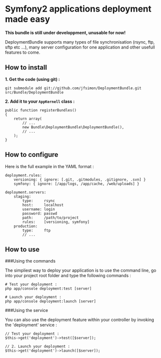 Symfony2 applications deployment made easy
==========================================


**This bundle is still under developpment, unusable for now!**

DeploymentBundle supports many types of file synchronisation (rsync, ftp, sftp etc ...),
many server configuration for one application and other usefull features to come.


How to install
--------------


**1. Get the code (using git) :**

    git submodule add git://github.com/jfsimon/DeploymentBundle.git src/Bundle/DeploymentBundle


**2. Add it to your `AppKernell` class :**

    public function registerBundles()
    {
        return array(
            // ...
            new Bundle\DeploymentBundle\DeploymentBundle(),
            // ...
        );
    }
    

How to configure
----------------


Here is the full example in the YAML format :

    deployment.rules:
        versioning: { ignore: [.git, .gitmodules, .gitignore, .svn] }
        symfony: { ignore: [/app/logs, /app/cache, /web/uploads] }

    deployment.servers:
        staging:
            type:     rsync
            host:     localhost
            username: login
            password: passwd
            path:     /path/to/project
            rules:    [versioning, symfony]
        production:
            type:     ftp
            // ...


How to use
----------


###Using the commands

The simpliest way to deploy your application is to use the command line,
go into your project root folder and type the following commands :

    # Test your deployment :
    php app/console deployment:test [server]
    
    # Launch your deployment :
    php app/console deployment:launch [server]
    
    
###Using the service

You can also use the deployment feature within your controller
by invoking the 'deployment' service :

    // Test your deployment :
    $this->get('deployment')->test([$server]);
    
    // 2. Launch your deployment :
    $this->get('deployment')->launch([$server]);